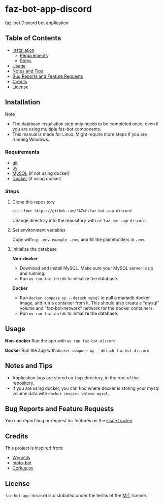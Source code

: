 # faz-bot-app-discord

faz-bot Discord bot application

## Table of Contents

- [Installation](#installation)
    - [Requirements](#requirements)
    - [Steps](#steps)
- [Usage](#usage)
- [Notes and Tips](#notes-and-tips)
- [Bug Reports and Feature Requests](#bug-reports-and-feature-requests)
- [Credits](#credits)
- [License](#license)

## Installation

> [!NOTE]
> - The database installation step only needs to be completed once, even if you are using multiple faz-bot components.
> - This manual is made for Linux. Might require more steps if you are running Windows.

### Requirements

- [git](https://git-scm.com/downloads)
- [uv](https://docs.astral.sh/uv/getting-started/installation/#standalone-installer)
- [MySQL](https://dev.mysql.com/downloads/mysql/) (if not using docker)
- [Docker](https://www.docker.com/) (if using docker)

### Steps

1. Clone this repository
    
    ```sh
    git clone https://github.com/FAZuH/faz-bot-app-discord
    ```

    Change directory into the repository with `cd faz-bot-app-discord`.

2. Set environment variables

    Copy with `cp .env-example .env`, and fill the placeholders in `.env`.

3. Initialize the database
    
    **Non-docker**
   - Download and install MySQL. Make sure your MySQL server is up and running.
   - Run `uv run faz-initdb` to initialize the database.
   
    **Docker**
   - Run `docker compose up --detach mysql` to pull a mariadb docker image, and run a container from it. This should also create a "mysql" volume and "faz-bot-network" network for the docker containers.
   - Run `uv run faz-initdb` to initialize the database.

## Usage

**Non-docker** Run the app with `uv run faz-bot-discord`.

**Docker** Run the app with `docker compose up --detach faz-bot-discord`

## Notes and Tips

- Application logs are stored on `logs` directory, in the root of the repository.
- If you are using docker, you can find where docker is storing your mysql volume data with `docker inspect volume mysql`.

## Bug Reports and Feature Requests

You can report bug or request for features on the [issue tracker](https://github.com/FAZuH/faz-bot-app-discord/issues).

## Credits

This project is inspired from:

- [Wynntils](https://github.com/Wynntils/Wynntils)
- [moto-bot](https://github.com/motoki317/moto-bot)
- [Corkus.py](https://github.com/MrBartusek/corkus.py)

## License

`faz-bot-app-discord` is distributed under the terms of the [MIT](https://spdx.org/licenses/MIT.html) license.
